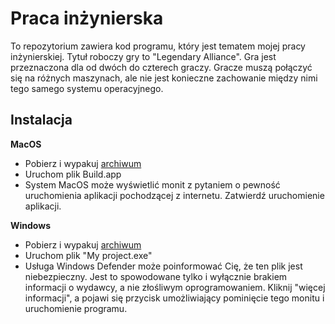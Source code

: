 # Praca inżynierska

To repozytorium zawiera kod programu, który jest tematem mojej pracy inżynierskiej.
Tytuł roboczy gry to "Legendary Alliance". Gra jest przeznaczona dla od dwóch do czterech graczy. Gracze muszą połączyć się na różnych maszynach, ale nie jest konieczne zachowanie między nimi tego samego systemu operacyjnego.

## Instalacja

**MacOS**

- Pobierz i wypakuj [archiwum](https://github.com/tomaszzozo/legendaryAlliance/releases/download/Release/MacOs.zip)
- Uruchom plik Build.app
- System MacOS może wyświetlić monit z pytaniem o pewność uruchomienia aplikacji pochodzącej z internetu. Zatwierdź uruchomienie aplikacji.

**Windows**


- Pobierz i wypakuj [archiwum](https://github.com/tomaszzozo/legendaryAlliance/releases/download/Release/Windows.zip)
- Uruchom plik "My project.exe"
- Usługa Windows Defender może poinformować Cię, że ten plik jest niebezpieczny. Jest to spowodowane tylko i wyłącznie brakiem informacji o wydawcy, a nie złośliwym oprogramowaniem. Kliknij "więcej informacji", a pojawi się przycisk umożliwiający pominięcie tego monitu i uruchomienie programu.
